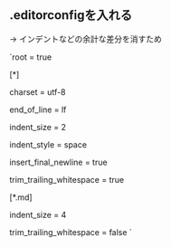 ## .editorconfigを入れる

&rarr; インデントなどの余計な差分を消すため

`root = true

[*]

charset = utf-8

end_of_line = lf

indent_size = 2

indent_style = space

insert_final_newline = true

trim_trailing_whitespace = true

[*.md]

indent_size = 4

trim_trailing_whitespace = false
`